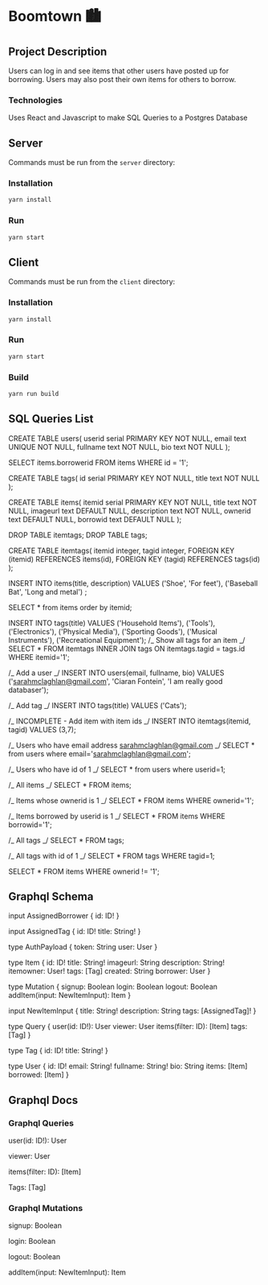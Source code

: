 # Boomtown 🏙

## Project Description

Users can log in and see items that other users have posted up for borrowing. Users may also post their own items for others to borrow.

### Technologies

Uses React and Javascript to make SQL Queries to a Postgres Database

## Server

Commands must be run from the `server` directory:

### Installation

```bash
yarn install
```

### Run

```bash
yarn start
```

## Client

Commands must be run from the `client` directory:

### Installation

```bash
yarn install
```

### Run

```bash
yarn start
```

### Build

```bash
yarn run build
```

## SQL Queries List

CREATE TABLE users(
userid serial PRIMARY KEY NOT NULL,
email text UNIQUE NOT NULL,
fullname text NOT NULL,
bio text NOT NULL
);

SELECT items.borrowerid FROM items WHERE id = '1';

CREATE TABLE tags(
id serial PRIMARY KEY NOT NULL,
title text NOT NULL
);

CREATE TABLE items(
itemid serial PRIMARY KEY NOT NULL,
title text NOT NULL,
imageurl text DEFAULT NULL,
description text NOT NULL,
ownerid text DEFAULT NULL,
borrowid text DEFAULT NULL
);

DROP TABLE itemtags;
DROP TABLE tags;

CREATE TABLE itemtags(
itemid integer,
tagid integer,
FOREIGN KEY (itemid) REFERENCES items(id),
FOREIGN KEY (tagid) REFERENCES tags(id)
);

INSERT INTO items(title, description) VALUES
('Shoe', 'For feet'),
('Baseball Bat', 'Long and metal')
;

SELECT \* from items order by itemid;

INSERT INTO tags(title) VALUES
('Household Items'),
('Tools'),
('Electronics'),
('Physical Media'),
('Sporting Goods'),
('Musical Instruments'),
('Recreational Equipment');
/_ Show all tags for an item _/
SELECT \* FROM itemtags INNER JOIN tags ON itemtags.tagid = tags.id WHERE itemid='1';

/_ Add a user _/
INSERT INTO users(email, fullname, bio) VALUES ('sarahmclaghlan@gmail.com', 'Ciaran Fontein', 'I am really good databaser');

/_ Add tag _/
INSERT INTO tags(title) VALUES ('Cats');

/_ INCOMPLETE - Add item with item ids _/
INSERT INTO itemtags(itemid, tagid) VALUES (3,7);

/_ Users who have email address sarahmclaghlan@gmail.com _/
SELECT \* from users where email='sarahmclaghlan@gmail.com';

/_ Users who have id of 1 _/
SELECT \* from users where userid=1;

/_ All items _/
SELECT \* FROM items;

/_ Items whose ownerid is 1 _/
SELECT \* FROM items WHERE ownerid='1';

/_ Items borrowed by userid is 1 _/
SELECT \* FROM items WHERE borrowid='1';

/_ All tags _/
SELECT \* FROM tags;

/_ All tags with id of 1 _/
SELECT \* FROM tags WHERE tagid=1;

SELECT \* FROM items WHERE ownerid != '1';

## Graphql Schema

input AssignedBorrower {
id: ID!
}

input AssignedTag {
id: ID!
title: String!
}

type AuthPayload {
token: String
user: User
}

type Item {
id: ID!
title: String!
imageurl: String
description: String!
itemowner: User!
tags: [Tag]
created: String
borrower: User
}

type Mutation {
signup: Boolean
login: Boolean
logout: Boolean
addItem(input: NewItemInput): Item
}

input NewItemInput {
title: String!
description: String
tags: [AssignedTag]!
}

type Query {
user(id: ID!): User
viewer: User
items(filter: ID): [Item]
tags: [Tag]
}

type Tag {
id: ID!
title: String!
}

type User {
id: ID!
email: String!
fullname: String!
bio: String
items: [Item]
borrowed: [Item]
}

## Graphql Docs

### Graphql Queries

user(id: ID!): User

viewer: User

items(filter: ID): [Item]

Tags: [Tag]

### Graphql Mutations

signup: Boolean

login: Boolean

logout: Boolean

addItem(input: NewItemInput): Item

